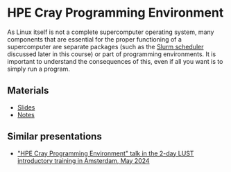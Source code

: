 # HPE Cray Programming Environment

<!-- *Presenter: Kurt Lust*  -->

As Linux itself is not a complete supercomputer operating system, many components
that are essential for the proper functioning of a supercomputer are separate packages
(such as the [Slurm scheduler](D06-Slurm.md) discussed later in this course) 
or part of programming environments. 
It is important to understand the consequences of this, even if all you want is to simply
run a program.


## Materials

-   [Slides](https://465000095.lumidata.eu/training-materials-web/intro-evolving/files/LUMI-BE-Intro-evolving-02-CPE.pdf)
-   [Notes](02-CPE.md)
   

## Similar presentations

-   ["HPE Cray Programming Environment" talk in the 2-day LUST introductory training in Amsterdam, May 2024](https://lumi-supercomputer.github.io/LUMI-training-materials/2day-20240502/extra_02_CPE/)

